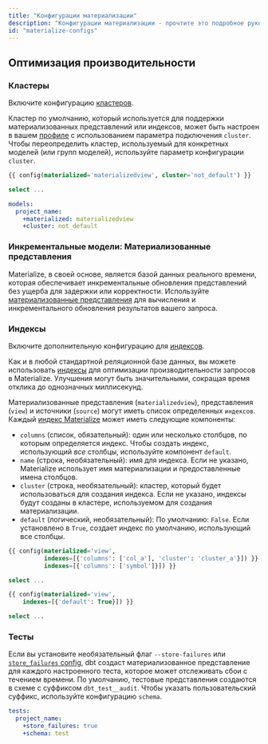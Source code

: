 ```yaml
---
title: "Конфигурации материализации"
description: "Конфигурации материализации - прочтите это подробное руководство, чтобы узнать о конфигурациях в dbt."
id: "materialize-configs"
---
```


## Оптимизация производительности

### Кластеры

Включите конфигурацию [кластеров](https://github.com/MaterializeInc/materialize/blob/main/misc/dbt-materialize/CHANGELOG.md#120---2022-08-31).

Кластер по умолчанию, который используется для поддержки материализованных представлений или индексов, может быть настроен в вашем [профиле](/docs/core/connect-data-platform/profiles.yml) с использованием параметра подключения `cluster`. Чтобы переопределить кластер, используемый для конкретных моделей (или групп моделей), используйте параметр конфигурации `cluster`.

<File name='my_view_cluster.sql'>

```sql
{{ config(materialized='materializedview', cluster='not_default') }}

select ...
```

</File>

<File name='dbt_project.yml'>

```yaml
models:
  project_name:
    +materialized: materializedview
    +cluster: not_default
```

</File>

### Инкрементальные модели: Материализованные представления

Materialize, в своей основе, является базой данных реального времени, которая обеспечивает инкрементальные обновления представлений без ущерба для задержки или корректности. Используйте [материализованные представления](https://materialize.com/docs/overview/key-concepts/#materialized-views) для вычисления и инкрементального обновления результатов вашего запроса.

### Индексы

Включите дополнительную конфигурацию для [индексов](https://github.com/MaterializeInc/materialize/blob/main/misc/dbt-materialize/CHANGELOG.md#120---2022-08-31).

Как и в любой стандартной реляционной базе данных, вы можете использовать [индексы](https://materialize.com/docs/overview/key-concepts/#indexes) для оптимизации производительности запросов в Materialize. Улучшения могут быть значительными, сокращая время отклика до однозначных миллисекунд.

Материализованные представления (`materializedview`), представления (`view`) и источники (`source`) могут иметь список определенных `индексов`. Каждый [индекс Materialize](https://materialize.com/docs/sql/create-index/) может иметь следующие компоненты:

- `columns` (список, обязательный): один или несколько столбцов, по которым определяется индекс. Чтобы создать индекс, использующий _все_ столбцы, используйте компонент `default`.
- `name` (строка, необязательный): имя для индекса. Если не указано, Materialize использует имя материализации и предоставленные имена столбцов.
- `cluster` (строка, необязательный): кластер, который будет использоваться для создания индекса. Если не указано, индексы будут созданы в кластере, используемом для создания материализации.
- `default` (логический, необязательный): По умолчанию: `False`. Если установлено в `True`, создает индекс по умолчанию, использующий все столбцы.

<File name='my_view_index.sql'>

```sql
{{ config(materialized='view',
          indexes=[{'columns': ['col_a'], 'cluster': 'cluster_a'}]) }}
          indexes=[{'columns': ['symbol']}]) }}

select ...
```

</File>

<File name='my_view_default_index.sql'>

```sql
{{ config(materialized='view',
    indexes=[{'default': True}]) }}

select ...
```

</File>

### Тесты

Если вы установите необязательный флаг `--store-failures` или [`store_failures` config](/reference/resource-configs/store_failures), dbt создаст материализованное представление для каждого настроенного теста, которое может отслеживать сбои с течением времени. По умолчанию, тестовые представления создаются в схеме с суффиксом `dbt_test__audit`. Чтобы указать пользовательский суффикс, используйте конфигурацию `schema`.

<File name='dbt_project.yml'>

```yaml
tests:
  project_name:
    +store_failures: true
    +schema: test
```

</File>